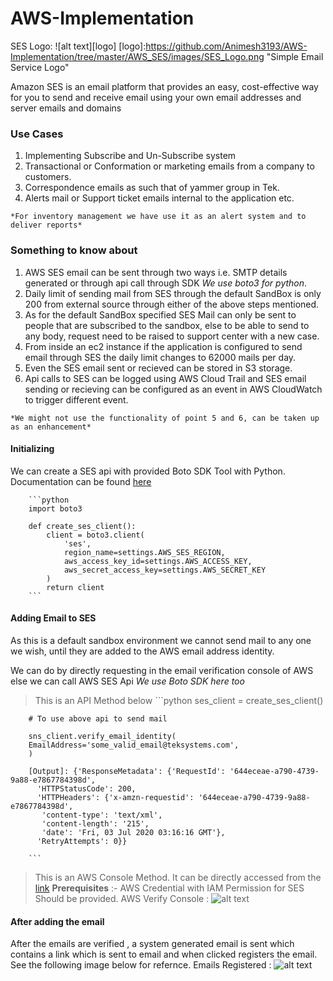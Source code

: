 # AWS-Implementation

SES Logo: ![alt text][logo]
[logo]:https://github.com/Animesh3193/AWS-Implementation/tree/master/AWS_SES/images/SES_Logo.png "Simple Email Service Logo"

  Amazon SES is an email platform that provides an easy, cost-effective way for you to send and receive email using your own email addresses and server emails and domains

### Use Cases
  1. Implementing Subscribe and Un-Subscribe system
  2. Transactional or Conformation or marketing emails from a company to customers.
  3. Correspondence emails as such that of yammer group in Tek.
  4. Alerts mail or Support ticket emails internal to the application etc.
    
    *For inventory management we have use it as an alert system and to deliver reports*


### Something to know about
  1. AWS SES email can be sent through two ways i.e. SMTP details generated or through api call through SDK *We use boto3 for python*.
  2. Daily limit of sending mail from SES through the default SandBox is only 200 from external source through either of the above steps mentioned.
  3. As for the default SandBox specified SES Mail can only be sent to people that are subscribed to the sandbox, else to be able to send to any body, request need to be raised to support center with a new case.
  4. From inside an ec2 instance if the application is configured to send email through SES the daily limit changes to 62000 mails per day.
  5. Even the SES email sent or recieved can be stored in S3 storage.
  6. Api calls to SES can be logged using AWS Cloud Trail and SES email sending or recieving can be configured as an event in AWS CloudWatch to trigger different event.

    *We might not use the functionality of point 5 and 6, can be taken up as an enhancement*

#### Initializing
We can create a SES api with provided Boto SDK Tool with Python. Documentation can be found [here](https://boto3.amazonaws.com/v1/documentation/api/latest/reference/services/ses.html)

        ```python
        import boto3

        def create_ses_client():
            client = boto3.client(
                'ses',
                region_name=settings.AWS_SES_REGION,
                aws_access_key_id=settings.AWS_ACCESS_KEY,
                aws_secret_access_key=settings.AWS_SECRET_KEY
            )
            return client
        ```

#### Adding Email to SES
As this is a default sandbox environment we cannot send mail to any one we wish, until they are added to the AWS email address identity.

We can do by directly requesting in the email verification console of AWS else we can call AWS SES Api *We use Boto SDK here too*

> This is an API Method below
        ```python
        ses_client = create_ses_client()

        # To use above api to send mail

        sns_client.verify_email_identity(
        EmailAddress='some_valid_email@teksystems.com',
        )

        [Output]: {'ResponseMetadata': {'RequestId': '644eceae-a790-4739-9a88-e7867784398d',
          'HTTPStatusCode': 200,
          'HTTPHeaders': {'x-amzn-requestid': '644eceae-a790-4739-9a88-e7867784398d',
           'content-type': 'text/xml',
           'content-length': '215',
           'date': 'Fri, 03 Jul 2020 03:16:16 GMT'},
          'RetryAttempts': 0}}

        ```

>This is an AWS Console Method. It can be directly accessed from the [link](https://us-east-2.console.aws.amazon.com/ses/home?region=us-east-2#verified-senders-email:)
**Prerequisites** :- AWS Credential with IAM Permission for SES Should be provided.
AWS Verify Console : ![alt text][console]

[console]:https://github.com/Animesh3193/AWS-Implementation/tree/master/AWS_SES/images/register_mail.PNG "Registering Email"



#### After adding the email
After the emails are verified , a system generated email is sent which contains a link which is sent to email and when clicked registers the email.
See the following image below for refernce.
Emails Registered : ![alt text][reg_email]

[reg_email]:https://github.com/Animesh3193/AWS-Implementation/tree/master/AWS_SES/images/verify_email.PNG "List of email"

